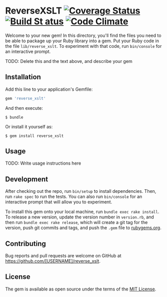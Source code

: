 # ReverseXSLT [![Coverage Status](https://coveralls.io/repos/github/MNSLab/reverse_xslt/badge.svg?branch=master)](https://coveralls.io/github/MNSLab/reverse_xslt?branch=master) [![Build St atus](https://travis-ci.org/MNSLab/reverse_xslt.svg?branch=master)](https://travis-ci.org/MNSLab/reverse_xslt) [![Code Climate](https://codeclimate.com/github/MNSLab/reverse_xslt/badges/gpa.svg)](https://codeclimate.com/github/MNSLab/reverse_xslt)

Welcome to your new gem! In this directory, you'll find the files you need to be able to package up your Ruby library into a gem. Put your Ruby code in the file `lib/reverse_xslt`. To experiment with that code, run `bin/console` for an interactive prompt.

TODO: Delete this and the text above, and describe your gem

## Installation

Add this line to your application's Gemfile:

```ruby
gem 'reverse_xslt'
```

And then execute:

    $ bundle

Or install it yourself as:

    $ gem install reverse_xslt

## Usage

TODO: Write usage instructions here

## Development

After checking out the repo, run `bin/setup` to install dependencies. Then, run `rake spec` to run the tests. You can also run `bin/console` for an interactive prompt that will allow you to experiment.

To install this gem onto your local machine, run `bundle exec rake install`. To release a new version, update the version number in `version.rb`, and then run `bundle exec rake release`, which will create a git tag for the version, push git commits and tags, and push the `.gem` file to [rubygems.org](https://rubygems.org).

## Contributing

Bug reports and pull requests are welcome on GitHub at https://github.com/[USERNAME]/reverse_xslt.


## License

The gem is available as open source under the terms of the [MIT License](http://opensource.org/licenses/MIT).

